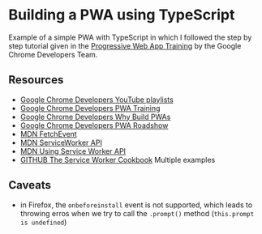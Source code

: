 # Building a PWA using TypeScript

Example of a simple PWA with TypeScript in which I followed the step by step tutorial given in the [Progressive Web App Training](https://www.youtube.com/playlist?list=PLNYkxOF6rcIB2xHBZ7opgc2Mv009X87Hh) by the Google Chrome Developers Team.

## Resources

- [Google Chrome Developers YouTube playlists](https://www.youtube.com/c/GoogleChromeDevelopers/playlists?view=50&sort=dd&shelf_id=9)
- [Google Chrome Developers PWA Training](https://www.youtube.com/playlist?list=PLNYkxOF6rcIB2xHBZ7opgc2Mv009X87Hh)
- [Google Chrome Developers Why Build PWAs](https://www.youtube.com/playlist?list=PLNYkxOF6rcIAvsHlT44x-Kve2lG8CrDip)
- [Google Chrome Developers PWA Roadshow](https://www.youtube.com/playlist?list=PLNYkxOF6rcICnIOm4cfylT0-cEfytBtYt)
- [MDN FetchEvent](https://developer.mozilla.org/en-US/docs/Web/API/FetchEvent)
- [MDN ServiceWorker API](https://developer.mozilla.org/en-US/docs/Web/API/Service_Worker_API)
- [MDN Using Service Worker API](https://developer.mozilla.org/en-US/docs/Web/API/Service_Worker_API/Using_Service_Workers)
- [GITHUB The Service Worker Cookbook](https://github.com/mdn/serviceworker-cookbook) Multiple examples

## Caveats

- in Firefox, the `onbeforeinstall` event is not supported, which leads to throwing erros when we try to call the `.prompt()` method (`this.prompt is undefined`)

